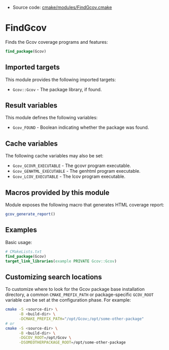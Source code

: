 <!-- This is auto-generated file. -->
* Source code: [cmake/modules/FindGcov.cmake](https://github.com/petk/php-build-system/blob/master/cmake/cmake/modules/FindGcov.cmake)

# FindGcov

Finds the Gcov coverage programs and features:

```cmake
find_package(Gcov)
```

## Imported targets

This module provides the following imported targets:

* `Gcov::Gcov` - The package library, if found.

## Result variables

This module defines the following variables:

* `Gcov_FOUND` - Boolean indicating whether the package was found.

## Cache variables

The following cache variables may also be set:

* `Gcov_GCOVR_EXECUTABLE` - The gcovr program executable.
* `Gcov_GENHTML_EXECUTABLE` - The genhtml program executable.
* `Gcov_LCOV_EXECUTABLE` - The lcov program executable.

## Macros provided by this module

Module exposes the following macro that generates HTML coverage report:

```cmake
gcov_generate_report()
```

## Examples

Basic usage:

```cmake
# CMakeLists.txt
find_package(Gcov)
target_link_libraries(example PRIVATE Gcov::Gcov)
```

## Customizing search locations

To customize where to look for the Gcov package base
installation directory, a common `CMAKE_PREFIX_PATH` or
package-specific `GCOV_ROOT` variable can be set at
the configuration phase. For example:

```sh
cmake -S <source-dir> \
      -B <build-dir> \
      -DCMAKE_PREFIX_PATH="/opt/Gcov;/opt/some-other-package"
# or
cmake -S <source-dir> \
      -B <build-dir> \
      -DGCOV_ROOT=/opt/Gcov \
      -DSOMEOTHERPACKAGE_ROOT=/opt/some-other-package
```
